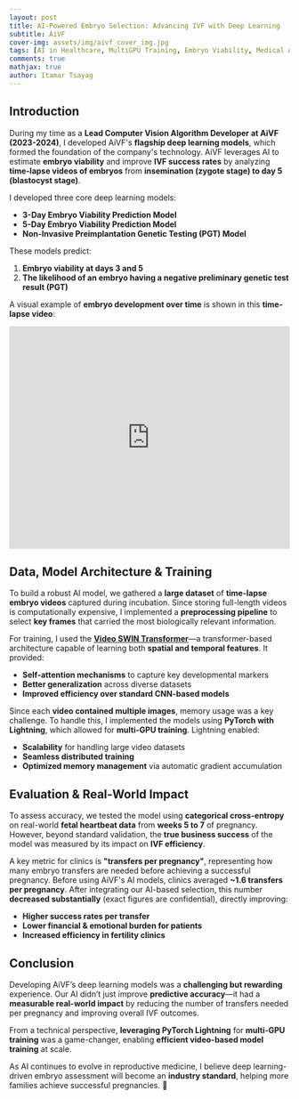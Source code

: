 ```yaml
---
layout: post
title: AI-Powered Embryo Selection: Advancing IVF with Deep Learning
subtitle: AiVF
cover-img: assets/img/aivf_cover_img.jpg
tags: [AI in Healthcare, MultiGPU Training, Embryo Viability, Medical AI, Reproductive Medicine, AI for IVF, FertilityTech, Clinical AI, AI in Medicine, Healthcare Innovation]
comments: true
mathjax: true
author: Itamar Tsayag
---
```


## Introduction  

During my time as a **Lead Computer Vision Algorithm Developer at AiVF (2023-2024)**, I developed AiVF's **flagship deep learning models**, which formed the foundation of the company's technology. AiVF leverages AI to estimate **embryo viability** and improve **IVF success rates** by analyzing **time-lapse videos of embryos** from **insemination (zygote stage) to day 5 (blastocyst stage)**.  

I developed three core deep learning models:  

- **3-Day Embryo Viability Prediction Model**  
- **5-Day Embryo Viability Prediction Model**  
- **Non-Invasive Preimplantation Genetic Testing (PGT) Model**  

These models predict:  
1. **Embryo viability at days 3 and 5**  
2. **The likelihood of an embryo having a negative preliminary genetic test result (PGT)**  

A visual example of **embryo development over time** is shown in this **time-lapse video**:  

<iframe width="100%" height="400" src="https://www.youtube.com/embed/6KWVP-zDIAg" frameborder="0" allowfullscreen></iframe>  

## Data, Model Architecture & Training  

To build a robust AI model, we gathered a **large dataset** of **time-lapse embryo videos** captured during incubation. Since storing full-length videos is computationally expensive, I implemented a **preprocessing pipeline** to select **key frames** that carried the most biologically relevant information.  

For training, I used the **[Video SWIN Transformer](https://arxiv.org/abs/2106.13230)**—a transformer-based architecture capable of learning both **spatial and temporal features**. It provided:  

- **Self-attention mechanisms** to capture key developmental markers  
- **Better generalization** across diverse datasets  
- **Improved efficiency over standard CNN-based models**  

Since each **video contained multiple images**, memory usage was a key challenge. To handle this, I implemented the models using **PyTorch with Lightning**, which allowed for **multi-GPU training**. Lightning enabled:  

- **Scalability** for handling large video datasets  
- **Seamless distributed training**  
- **Optimized memory management** via automatic gradient accumulation  

## Evaluation & Real-World Impact  

To assess accuracy, we tested the model using **categorical cross-entropy** on real-world **fetal heartbeat data** from **weeks 5 to 7** of pregnancy. However, beyond standard validation, the **true business success** of the model was measured by its impact on **IVF efficiency**.  

A key metric for clinics is **"transfers per pregnancy"**, representing how many embryo transfers are needed before achieving a successful pregnancy. Before using AiVF's AI models, clinics averaged **~1.6 transfers per pregnancy**. After integrating our AI-based selection, this number **decreased substantially** (exact figures are confidential), directly improving:  

- **Higher success rates per transfer**  
- **Lower financial & emotional burden for patients**  
- **Increased efficiency in fertility clinics**

## Conclusion  

Developing AiVF’s deep learning models was a **challenging but rewarding** experience. Our AI didn’t just improve **predictive accuracy**—it had a **measurable real-world impact** by reducing the number of transfers needed per pregnancy and improving overall IVF outcomes.  

From a technical perspective, **leveraging PyTorch Lightning** for **multi-GPU training** was a game-changer, enabling **efficient video-based model training** at scale.  

As AI continues to evolve in reproductive medicine, I believe deep learning-driven embryo assessment will become an **industry standard**, helping more families achieve successful pregnancies. 🚀  